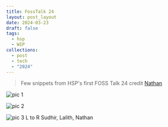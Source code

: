 ```yaml
---
title: FossTalk 24
layout: post_layout
date: 2024-03-23
draft: false
tags:
  - hsp
  - WIP
collections:
  - post
  - tech
  - "2024"
---
```


> Few snippets from HSP's first FOSS Talk 24 credit [Nathan](https://polarhive.net)

![pic 1](https://i.imgur.com/qcBR2Bb.jpg)

![pic 2](https://i.imgur.com/7OAa8tn.jpg)

![pic 3](https://i.imgur.com/WGTr4Wq.jpg)
L to R  <a src="https://sudhir.live">Sudhir</a>, <a>Lalith</a>, <a src="https://polarhive.net">Nathan</a>
